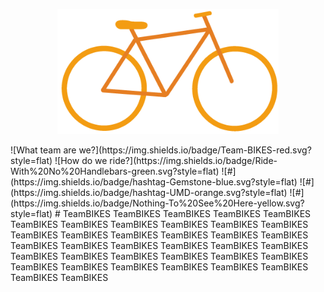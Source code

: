 <p align="center">
  <a href="http://kyleking.github.io">
    <img height="200" width=auto src="/TeamBIKES/public/images/BlockBike.png">
  </a>
</p>
![What team are we?](https://img.shields.io/badge/Team-BIKES-red.svg?style=flat)
![How do we ride?](https://img.shields.io/badge/Ride-With%20No%20Handlebars-green.svg?style=flat)
![#](https://img.shields.io/badge/hashtag-Gemstone-blue.svg?style=flat)
![#](https://img.shields.io/badge/hashtag-UMD-orange.svg?style=flat)
![#](https://img.shields.io/badge/Nothing-To%20See%20Here-yellow.svg?style=flat)
# TeamBIKES
TeamBIKES TeamBIKES TeamBIKES TeamBIKES TeamBIKES TeamBIKES TeamBIKES TeamBIKES TeamBIKES TeamBIKES TeamBIKES TeamBIKES TeamBIKES TeamBIKES TeamBIKES TeamBIKES TeamBIKES TeamBIKES TeamBIKES TeamBIKES TeamBIKES TeamBIKES TeamBIKES TeamBIKES TeamBIKES TeamBIKES TeamBIKES TeamBIKES TeamBIKES TeamBIKES TeamBIKES TeamBIKES TeamBIKES TeamBIKES TeamBIKES TeamBIKES

